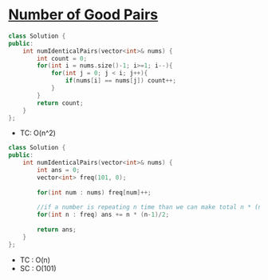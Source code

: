 # [Number of Good Pairs](https://leetcode.com/problems/number-of-good-pairs/)

```cpp
class Solution {
public:
    int numIdenticalPairs(vector<int>& nums) {
        int count = 0;
        for(int i = nums.size()-1; i>=1; i--){
            for(int j = 0; j < i; j++){
                if(nums[i] == nums[j]) count++;
            }
        }
        return count;
    }
};
```

* TC: O(n^2)

```cpp
class Solution {
public:
    int numIdenticalPairs(vector<int>& nums) {
        int ans = 0;
        vector<int> freq(101, 0);
        
        for(int num : nums) freq[num]++;
        
        //if a number is repeating n time than we can make total n * (n-1)/2 identical pair using that number so,
        for(int n : freq) ans += n * (n-1)/2;
        
        return ans;
    }
};
```

* TC : O(n)
* SC : O(101)
